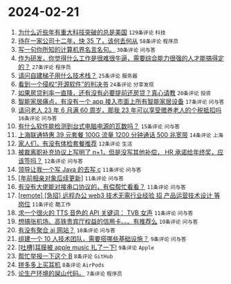# 2024-02-21

1. [为什么近些年有重大科技突破的总是美国](https://www.v2ex.com/t/1017053) `129条评论` `科技`
1. [待在一家公司十二年，快 35 了，该何去何从](https://www.v2ex.com/t/1017090) `58条评论` `程序员`
1. [写一句你所知的计算机界名言名句。](https://www.v2ex.com/t/1017108) `30条评论` `问与答`
1. [作为研发，你觉得什么工作是很难很牛逼，需要综合能力很强的人才能搞得定的？](https://www.v2ex.com/t/1017079) `27条评论` `程序员`
1. [请问自建梯子用什么技术栈？](https://www.v2ex.com/t/1017059) `25条评论` `服务器`
1. [看到一个侵权“开源软件”的判决书](https://www.v2ex.com/t/1017069) `24条评论` `分享发现`
1. [如果房贷利率一直降，还有没有必要提前还房贷？真心请教](https://www.v2ex.com/t/1017057) `20条评论` `投资`
1. [智能家居痛点，有没有一个 app 接入市面上所有智能家居设备](https://www.v2ex.com/t/1017081) `17条评论` `问与答`
1. [请问老人 23 年 6 月满 60 周岁，那我 23 年可以享受赡养老人的个税抵扣吗](https://www.v2ex.com/t/1017051) `16条评论` `问与答`
1. [有什么软件能检测到台式电脑电源的瓦数吗？](https://www.v2ex.com/t/1017046) `15条评论` `问与答`
1. [上海联通特惠 39 元套餐 100G 流量 1200 分钟通话 500 兆宽带](https://www.v2ex.com/t/1017044) `14条评论` `上海`
1. [家人们，有没有体检套餐推荐](https://www.v2ex.com/t/1017082) `12条评论` `生活`
1. [被裁离职补充协议上写明了 n+1，但是没写其他补偿， HR 承诺给年终奖，应该签吗？](https://www.v2ex.com/t/1017073) `12条评论` `问与答`
1. [领导让我一个写 Java 的去写 c](https://www.v2ex.com/t/1017115) `11条评论` `问与答`
1. [[年前相亲对象后续更新]](https://www.v2ex.com/t/1017099) `11条评论` `问与答`
1. [有没有大佬能对接串口协议的，有偿帮忙看看？](https://www.v2ex.com/t/1017098) `11条评论` `问与答`
1. [[remote] [急招] 远程办公 web3 技术无需行业经验 招 产品运营技术设计 等岗位](https://www.v2ex.com/t/1017047) `11条评论` `酷工作`
1. [求一个很火的 TTS 音色的 API 关键词： TVB 女声](https://www.v2ex.com/t/1017043) `11条评论` `问与答`
1. [想搞张机场、高铁贵宾厅权益的信用卡。。。有推荐么](https://www.v2ex.com/t/1017105) `10条评论` `问与答`
1. [有没有聚合 ai 网站？](https://www.v2ex.com/t/1017061) `10条评论` `问与答`
1. [组建一个 10 人技术团队，需要搭哪些基础设施？](https://www.v2ex.com/t/1017067) `9条评论` `问与答`
1. [[吐槽]耳膜被 apple music 扎了一下!](https://www.v2ex.com/t/1017058) `9条评论` `Apple`
1. [帮忙举报一下这个 B](https://www.v2ex.com/t/1017121) `8条评论` `GitHub`
1. [拼多多上买耳机](https://www.v2ex.com/t/1017056) `8条评论` `AirPods`
1. [论生产环境的屎山代码。](https://www.v2ex.com/t/1017106) `7条评论` `程序员`

